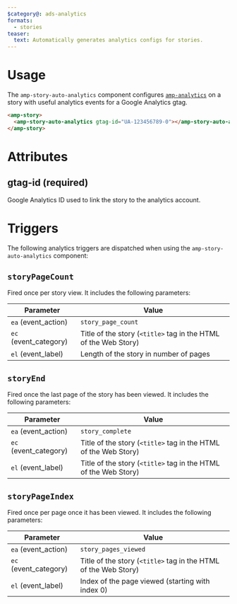 ```yaml
---
$category@: ads-analytics
formats:
  - stories
teaser:
  text: Automatically generates analytics configs for stories.
---
```


<!--
Copyright 2021 The AMP HTML Authors. All Rights Reserved.

Licensed under the Apache License, Version 2.0 (the "License");
you may not use this file except in compliance with the License.
You may obtain a copy of the License at

      http://www.apache.org/licenses/LICENSE-2.0

Unless required by applicable law or agreed to in writing, software
distributed under the License is distributed on an "AS-IS" BASIS,
WITHOUT WARRANTIES OR CONDITIONS OF ANY KIND, either express or implied.
See the License for the specific language governing permissions and
limitations under the License.
-->

# Usage

The `amp-story-auto-analytics` component configures [`amp-analytics`](https://amp.dev/documentation/components/amp-analytics/) on a story with useful analytics events for a Google Analytics gtag.

```html
<amp-story>
  <amp-story-auto-analytics gtag-id="UA-123456789-0"></amp-story-auto-analytics>
</amp-story>
```

# Attributes

## gtag-id (required)

Google Analytics ID used to link the story to the analytics account.

# Triggers

The following analytics triggers are dispatched when using the `amp-story-auto-analytics` component:

## `storyPageCount`

Fired once per story view. It includes the following parameters:

| Parameter             | Value                                                           |
| --------------------- | --------------------------------------------------------------- |
| `ea` (event_action)   | `story_page_count`                                              |
| `ec` (event_category) | Title of the story (`<title>` tag in the HTML of the Web Story) |
| `el` (event_label)    | Length of the story in number of pages                          |

## `storyEnd`

Fired once the last page of the story has been viewed. It includes the following parameters:

| Parameter             | Value                                                           |
| --------------------- | --------------------------------------------------------------- |
| `ea` (event_action)   | `story_complete`                                                |
| `ec` (event_category) | Title of the story (`<title>` tag in the HTML of the Web Story) |
| `el` (event_label)    | Title of the story (`<title>` tag in the HTML of the Web Story) |

## `storyPageIndex`

Fired once per page once it has been viewed. It includes the following parameters:

| Parameter             | Value                                                           |
| --------------------- | --------------------------------------------------------------- |
| `ea` (event_action)   | `story_pages_viewed`                                            |
| `ec` (event_category) | Title of the story (`<title>` tag in the HTML of the Web Story) |
| `el` (event_label)    | Index of the page viewed (starting with index 0)                |
